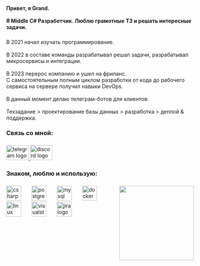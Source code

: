 <br clear="both">

<h4 align="left">Привет, я Grand. <br><br>Я Middle C# Разработчик. Люблю грамотные ТЗ и решать интересные задачи.</h4>

###

<p align="left">В 2021 начал изучать программирование.<br><br>В 2022 в составе команды разрабатывал решал задачи, разрабатывал микросервисы и интеграции.<br><br>В 2023 перерос компанию и ушел на фриланс. <br>С самостоятельным полным циклом разработки от кода до рабочего сервиса на сервере получил навыки DevOps.<br><br>В данный момент делаю телеграм-ботов для клиентов:<br><br>Техзадание > проектирование базы данных > разработка > деплой & поддержка.</p>

###

<h3 align="left">Связь со мной:</h3>

###

<div align="left">
  <a href="https://t.me/algrandeth" target="_blank">
    <img src="https://raw.githubusercontent.com/maurodesouza/profile-readme-generator/master/src/assets/icons/social/telegram/default.svg" width="60" height="40" alt="telegram logo"  />
  </a>
  <a href="https://discordapp.com/users/279904645760155649" target="_blank">
    <img src="https://raw.githubusercontent.com/maurodesouza/profile-readme-generator/master/src/assets/icons/social/discord/default.svg" width="60" height="40" alt="discord logo"  />
  </a>
</div>

###

<h3 align="left">Знаком, люблю и использую:</h3>

###

<img align="right" height="200" src="https://i.pinimg.com/originals/4b/28/1b/4b281bf29cec0b997e7f1618bad94460.gif"  />

###

<div align="left">
  <img src="https://cdn.jsdelivr.net/gh/devicons/devicon/icons/csharp/csharp-original.svg" height="40" alt="csharp logo"  />
  <img width="20" />
  <img src="https://cdn.jsdelivr.net/gh/devicons/devicon/icons/postgresql/postgresql-original.svg" height="40" alt="postgresql logo"  />
  <img width="20" />
  <img src="https://cdn.jsdelivr.net/gh/devicons/devicon/icons/mysql/mysql-original.svg" height="40" alt="mysql logo"  />
  <img width="20" />
  <img src="https://cdn.jsdelivr.net/gh/devicons/devicon/icons/docker/docker-original.svg" height="40" alt="docker logo"  />
  <img width="20" />
  <img src="https://cdn.jsdelivr.net/gh/devicons/devicon/icons/linux/linux-original.svg" height="40" alt="linux logo"  />
  <img width="20" />
  <img src="https://cdn.jsdelivr.net/gh/devicons/devicon/icons/visualstudio/visualstudio-plain.svg" height="40" alt="visualstudio logo"  />
  <img width="20" />
  <img src="https://cdn.jsdelivr.net/gh/devicons/devicon/icons/jira/jira-original.svg" height="40" alt="jira logo"  />
</div>

###
